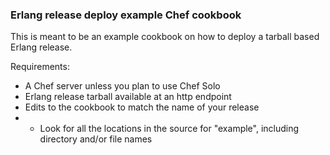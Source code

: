 ### Erlang release deploy example Chef cookbook

This is meant to be an example cookbook on how to deploy a tarball based Erlang release.

Requirements:

* A Chef server unless you plan to use Chef Solo
* Erlang release tarball available at an http endpoint
* Edits to the cookbook to match the name of your release
* * Look for all the locations in the source for "example", including directory and/or file names
